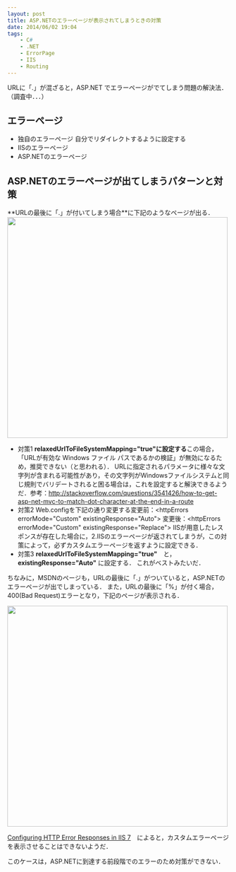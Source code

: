 ```yaml
---
layout: post
title: ASP.NETのエラーページが表示されてしまうときの対策
date: 2014/06/02 19:04
tags:
    - C#
    - .NET
    - ErrorPage
    - IIS
    - Routing
---
```

URLに「.」が混ざると，ASP.NET でエラーページがでてしまう問題の解決法．（調査中．．．）

<!--more-->
<h2 class="page-heading">エラーページ</h2>

- 独自のエラーページ
自分でリダイレクトするように設定する
- IISのエラーページ
- ASP.NETのエラーページ

<h2 class="page-heading">ASP.NETのエラーページが出てしまうパターンと対策</h2>
<span style="line-height: 1.5em;">**URLの最後に「.」が付いてしまう場合**に下記のようなページが出る．</span>

<img class="img-frame " alt="" src="http://yutarotanaka.com/blog/wp-content/uploads/2014/01/error-page-1.png" width="500" />

- 対策1
**relaxedUrlToFileSystemMapping="true"に設定する**この場合，「URLが有効な Windows ファイル パスであるかの検証」が無効になるため，推奨できない（と思われる）．
URLに指定されるパラメータに様々な文字列が含まれる可能性があり，その文字列がWindowsファイルシステムと同じ規則でバリデートされると困る場合は，これを設定すると解決できるようだ．<span style="line-height: 1.5em;">参考：http://stackoverflow.com/questions/3541426/how-to-get-asp-net-mvc-to-match-dot-character-at-the-end-in-a-route</span>
- 対策2
Web.configを下記の通り変更する変更前：&lt;httpErrors errorMode="Custom" existingResponse="Auto"&gt;
変更後：&lt;httpErrors errorMode="Custom" existingResponse="Replace"&gt;
IISが用意したレスポンスが存在した場合に，2.IISのエラーページが返されてしまうが，この対策によって，必ずカスタムエラーページを返すように設定できる．
- 対策3
**relaxedUrlToFileSystemMapping="true"**　と，**existingResponse="Auto"** に設定する．
これがベストみたいだ．

ちなみに，MSDNのページも，URLの最後に「.」がついていると，ASP.NETのエラーページが出でしまっている．
また，URLの最後に「%」が付く場合，400(Bad Request)エラーとなり，下記のページが表示される．

<img class="img-frame " alt="" src="http://yutarotanaka.com/blog/wp-content/uploads/2014/01/error-page-2.png" width="500" />

[Configuring HTTP Error Responses in IIS 7](http://technet.microsoft.com/en-us/library/cc731570(v=WS.10).aspx "Configuring HTTP Error Responses in IIS 7")　によると，カスタムエラーページを表示させることはできないようだ．

このケースは，ASP.NETに到達する前段階でのエラーのため対策ができない．
